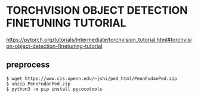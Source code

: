 # TORCHVISION OBJECT DETECTION FINETUNING TUTORIAL
https://pytorch.org/tutorials/intermediate/torchvision_tutorial.html#torchvision-object-detection-finetuning-tutorial


## preprocess
```
$ wget https://www.cis.upenn.edu/~jshi/ped_html/PennFudanPed.zip
$ unzip PennFudanPed.zip
$ python3 -m pip install pycocotools
```
